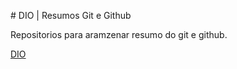 \# DIO | Resumos Git e Github

Repositorios para aramzenar resumo do git e github.

[DIO](https://www.dio.me/)
